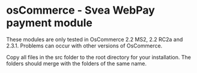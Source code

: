 # osCommerce - Svea WebPay payment module

These modules are only tested in OsCommerce 2.2 MS2, 2.2 RC2a and 2.3.1. 
Problems can occur with other versions of OsCommerce.

Copy all files in the src folder to the root directory for your installation. The folders should merge with the folders of the same name.